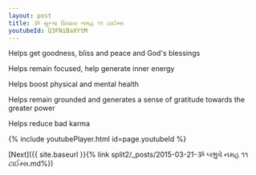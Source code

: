```yaml
---
layout: post
title: ૐ સ્રુન્ગા પ્રિયાય નમહ ૧૧ ટાઈમ્સ
youtubeId: Q3FNiBaXYtM
---
```

 
 
Helps get goodness, bliss and peace and God's blessings
 
Helps remain focused, help generate inner energy 
 
Helps boost physical and mental health 
 
Helps remain grounded and generates a sense of gratitude towards the greater power 
 
Helps reduce bad karma
 
 
 
 


{% include youtubePlayer.html id=page.youtubeId %}
 
[Next]({{ site.baseurl }}{% link  split2/_posts/2015-03-21-ૐ બભ્રુવે નમહ ૧૧ ટાઈમ્સ.md%})
 
